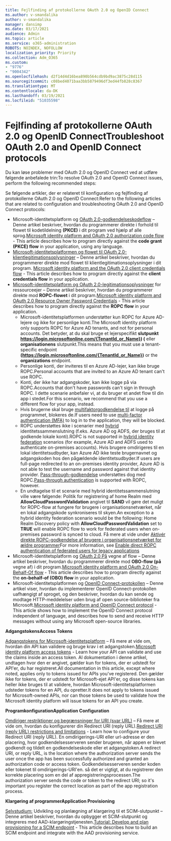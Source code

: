 ```yaml
---
title: Fejlfinding af protokollerne OAuth 2.0 og OpenID Connect
ms.author: v-smandalika
author: v-smandalika
manager: dansimp
ms.date: 03/17/2021
audience: Admin
ms.topic: article
ms.service: o365-administration
ROBOTS: NOINDEX, NOFOLLOW
localization_priority: Priority
ms.collection: Adm_O365
ms.custom:
- "9776"
- "9004342"
ms.openlocfilehash: d2f14d4d16bea890b564cdb9bd9ac3875c28d115
ms.sourcegitcommit: c08bed4071baa3bb5879496df3ed44fb828c8367
ms.translationtype: MT
ms.contentlocale: da-DK
ms.lasthandoff: 03/19/2021
ms.locfileid: "51035598"
---
```

# <a name="troubleshoot-oauth-20-and-openid-connect-protocols"></a><span data-ttu-id="1dcfa-102">Fejlfinding af protokollerne OAuth 2.0 og OpenID Connect</span><span class="sxs-lookup"><span data-stu-id="1dcfa-102">Troubleshoot OAuth 2.0 and OpenID Connect protocols</span></span>

<span data-ttu-id="1dcfa-103">Du kan løse problemer med OAuth 2.0 og OpenID Connect ved at udføre følgende anbefalede trin:</span><span class="sxs-lookup"><span data-stu-id="1dcfa-103">To resolve OAuth 2.0 and OpenID Connect issues, perform the following recommended steps:</span></span>

<span data-ttu-id="1dcfa-104">Se følgende artikler, der er relateret til konfiguration og fejlfinding af protokollerne OAuth 2.0 og OpenID Connect:</span><span class="sxs-lookup"><span data-stu-id="1dcfa-104">Refer to the following articles that are related to configuration and troubleshooting OAuth 2.0 and OpenID Connect protocols:</span></span>

- <span data-ttu-id="1dcfa-105">Microsoft-identitetsplatform og [OAuth 2.0-godkendelseskodeflow](https://docs.microsoft.com/azure/active-directory/develop/v2-oauth2-auth-code-flow) – Denne artikel beskriver, hvordan du programmerer direkte i forhold til flowet til kodetildelning **(PKCE)** i dit program ved hjælp af alle sprog.</span><span class="sxs-lookup"><span data-stu-id="1dcfa-105">[Microsoft identity platform and OAuth 2.0 authorization code flow](https://docs.microsoft.com/azure/active-directory/develop/v2-oauth2-auth-code-flow) - This article describes how to program directly against the **code grant (PKCE) flow** in your application, using any language.</span></span>
- <span data-ttu-id="1dcfa-106">[Microsoft-identitetsplatformen og flowet til OAuth 2.0-klientlegitimationsoplysninger](https://docs.microsoft.com/azure/active-directory/develop/v2-oauth2-client-creds-grant-flow) – Denne artikel beskriver, hvordan du programmerer direkte mod flowet til klientlegitimationsoplysninger i dit program. </span><span class="sxs-lookup"><span data-stu-id="1dcfa-106">[Microsoft identity platform and the OAuth 2.0 client credentials flow](https://docs.microsoft.com/azure/active-directory/develop/v2-oauth2-client-creds-grant-flow) - This article describes how to program directly against the **client credentials flow** in your application.</span></span>
- <span data-ttu-id="1dcfa-107">[Microsoft-identitetsplatform og OAuth 2.0-legitimationsoplysninger](https://docs.microsoft.com/azure/active-directory/develop/v2-oauth-ropc) for ressourceejer – Denne artikel beskriver, hvordan du programmerer direkte mod **ROPC-flowet** i dit program.</span><span class="sxs-lookup"><span data-stu-id="1dcfa-107">[Microsoft identity platform and OAuth 2.0 Resource Owner Password Credentials](https://docs.microsoft.com/azure/active-directory/develop/v2-oauth-ropc) - This article describes how to program directly against the **ROPC flow** in your application.</span></span>
    - <span data-ttu-id="1dcfa-108">Microsoft-identitetsplatformen understøtter kun ROPC for Azure AD-lejere og ikke for personlige konti.</span><span class="sxs-lookup"><span data-stu-id="1dcfa-108">The Microsoft identity platform only supports ROPC for Azure AD tenants, and not for personal accounts.</span></span> <span data-ttu-id="1dcfa-109">Det betyder, at du skal bruge et lejerspecifikt **slutpunkt https://login.microsoftonline.com/{TenantId_or_Name}) (** eller **organisationens** slutpunkt.</span><span class="sxs-lookup"><span data-stu-id="1dcfa-109">This means that you must use a tenant-specific endpoint **(https://login.microsoftonline.com/{TenantId_or_Name})** or the **organizations** endpoint.</span></span>
    - <span data-ttu-id="1dcfa-110">Personlige konti, der inviteres til en Azure AD-lejer, kan ikke bruge ROPC.</span><span class="sxs-lookup"><span data-stu-id="1dcfa-110">Personal accounts that are invited to an Azure AD tenant can't use ROPC.</span></span>
    - <span data-ttu-id="1dcfa-111">Konti, der ikke har adgangskoder, kan ikke logge på via ROPC.</span><span class="sxs-lookup"><span data-stu-id="1dcfa-111">Accounts that don't have passwords can't sign in through ROPC.</span></span> <span data-ttu-id="1dcfa-112">I dette scenarie anbefaler vi, at du bruger et andet flow til din app i stedet.</span><span class="sxs-lookup"><span data-stu-id="1dcfa-112">For this scenario, we recommend that you use a different flow for your app, instead.</span></span>
    - <span data-ttu-id="1dcfa-113">Hvis brugerne skal bruge [multifaktorgodkendelse til](https://docs.microsoft.com/azure/active-directory/authentication/concept-mfa-howitworks) at logge på programmet, blokeres de.</span><span class="sxs-lookup"><span data-stu-id="1dcfa-113">If users need to use [multi-factor authentication (MFA)](https://docs.microsoft.com/azure/active-directory/authentication/concept-mfa-howitworks) to log in to the application, they will be blocked.</span></span>
    - <span data-ttu-id="1dcfa-114">ROPC understøttes ikke i scenarier med [hybrid](https://docs.microsoft.com/azure/active-directory/hybrid/whatis-fed) identitetssammenslutning (f.eks. Azure AD og ADFS, der bruges til at godkende lokale konti).</span><span class="sxs-lookup"><span data-stu-id="1dcfa-114">ROPC is not supported in [hybrid identity federation](https://docs.microsoft.com/azure/active-directory/hybrid/whatis-fed) scenarios (for example, Azure AD and ADFS used to authenticate on-premises accounts).</span></span> <span data-ttu-id="1dcfa-115">Hvis brugere omdirigeres til en lokal identitetsudbyder, kan Azure AD ikke teste brugernavnet og adgangskoden hos den pågældende identitetsudbyder.</span><span class="sxs-lookup"><span data-stu-id="1dcfa-115">If users are full-page redirected to an on-premises identity provider, Azure AD is not able to test the username and password against that identity provider.</span></span> <span data-ttu-id="1dcfa-116">[Pass-through-godkendelse](https://docs.microsoft.com/azure/active-directory/hybrid/how-to-connect-pta) understøttes dog med ROPC.</span><span class="sxs-lookup"><span data-stu-id="1dcfa-116">[Pass-through authentication](https://docs.microsoft.com/azure/active-directory/hybrid/how-to-connect-pta) is supported with ROPC, however.</span></span>
    - <span data-ttu-id="1dcfa-117">En undtagelse til et scenarie med hybrid identitetssammenslutning ville være følgende: Politik for registrering af home Realm med **AllowCloudPasswordValidation** angivet til **SAND** vil gøre det muligt for ROPC-flow at fungere for brugere i organisationsnetværket, når en lokal adgangskode synkroniseres til skyen.</span><span class="sxs-lookup"><span data-stu-id="1dcfa-117">An exception to a hybrid identity federation scenario would be the following: Home Realm Discovery policy with **AllowCloudPasswordValidation** set to **TRUE** will enable ROPC flow to work for federated users when on-premises password is synced to cloud.</span></span> <span data-ttu-id="1dcfa-118">Få mere at vide under [Aktivér direkte ROPC-godkendelse af brugere i organisationsnetværket for ældre programmer](https://docs.microsoft.com/azure/active-directory/manage-apps/configure-authentication-for-federated-users-portal#enable-direct-ropc-authentication-of-federated-users-for-legacy-applications)</span><span class="sxs-lookup"><span data-stu-id="1dcfa-118">For more information, see [Enable direct ROPC authentication of federated users for legacy applications](https://docs.microsoft.com/azure/active-directory/manage-apps/configure-authentication-for-federated-users-portal#enable-direct-ropc-authentication-of-federated-users-for-legacy-applications)</span></span> 
- <span data-ttu-id="1dcfa-119">Microsoft-identitetsplatform og [OAuth 2.0 På](https://docs.microsoft.com/azure/active-directory/develop/v2-oauth2-on-behalf-of-flow) vegne af flow – Denne artikel beskriver, hvordan du programmerer direkte mod **OBO-flow (på** vegne af) i dit program.</span><span class="sxs-lookup"><span data-stu-id="1dcfa-119">[Microsoft identity platform and OAuth 2.0 On-Behalf-Of flow](https://docs.microsoft.com/azure/active-directory/develop/v2-oauth2-on-behalf-of-flow) - This article describes how to program directly against the **on-behalf-of (OBO) flow** in your application.</span></span>
- <span data-ttu-id="1dcfa-120">Microsoft-identitetsplatformen og [OpenID Connect-protokollen](https://docs.microsoft.com/azure/active-directory/develop/v2-protocols-oidc) – Denne artikel viser, hvordan du implementerer OpenID Connect-protokollen uafhængigt af sproget, og den beskriver, hvordan du kan sende og modtage HTTP-meddelelser uden brug af open source-biblioteker fra Microsoft.</span><span class="sxs-lookup"><span data-stu-id="1dcfa-120">[Microsoft identity platform and OpenID Connect protocol](https://docs.microsoft.com/azure/active-directory/develop/v2-protocols-oidc) - This article shows how to implement the OpenID Connect protocol independent of language, and describes how to send and receive HTTP messages without using any Microsoft open-source libraries.</span></span>

<span data-ttu-id="1dcfa-121">**Adgangstokens**</span><span class="sxs-lookup"><span data-stu-id="1dcfa-121">**Access Tokens**</span></span>

<span data-ttu-id="1dcfa-122">[Adgangstokens for Microsoft-identitetsplatform](https://docs.microsoft.com/azure/active-directory/develop/access-tokens) – Få mere at vide om, hvordan din API kan validere og bruge krav i et adgangstoken.</span><span class="sxs-lookup"><span data-stu-id="1dcfa-122">[Microsoft identity platform access tokens](https://docs.microsoft.com/azure/active-directory/develop/access-tokens) - Learn how your API can validate and use the claims inside an access token.</span></span> <span data-ttu-id="1dcfa-123">Al dokumentation i denne artikel, undtagen hvor den er angivet, gælder kun for tokens, der er udstedt for API'er, du har registreret.</span><span class="sxs-lookup"><span data-stu-id="1dcfa-123">All documentation in this article, except where noted, applies only to tokens issued for APIs you've registered.</span></span> <span data-ttu-id="1dcfa-124">Den gælder ikke for tokens, der er udstedt for Microsoft-ejet API'er, og disse tokens kan heller ikke bruges til at validere, hvordan Microsoft-identitetsplatformen udsteder tokens for en API, du opretter.</span><span class="sxs-lookup"><span data-stu-id="1dcfa-124">It does not apply to tokens issued for Microsoft-owned APIs, nor can those tokens be used to validate how the Microsoft identity platform will issue tokens for an API you create.</span></span>

<span data-ttu-id="1dcfa-125">**Programkonfiguration**</span><span class="sxs-lookup"><span data-stu-id="1dcfa-125">**Application Configuration**</span></span>

<span data-ttu-id="1dcfa-126">[Omdiriger restriktioner og begrænsninger for URI (svar URL)](https://docs.microsoft.com/azure/active-directory/develop/reply-url) – Få mere at vide om, hvordan du konfigurerer din Redirect URI (reply URL).</span><span class="sxs-lookup"><span data-stu-id="1dcfa-126">[Redirect URI (reply URL) restrictions and limitations](https://docs.microsoft.com/azure/active-directory/develop/reply-url) - Learn how to configure your Redirect URI (reply URL).</span></span> <span data-ttu-id="1dcfa-127">En omdirigerings-URI eller url-adresse er den placering, hvor godkendelsesserveren sender brugeren, når appen er blevet godkendt og tildelt en godkendelseskode eller et adgangstoken.</span><span class="sxs-lookup"><span data-stu-id="1dcfa-127">A redirect URI, or reply URL, is the location where the authorization server sends the user once the app has been successfully authorized and granted an authorization code or access token.</span></span> <span data-ttu-id="1dcfa-128">Godkendelsesserveren sender koden eller tokenet til omdirigerings-URI'en. så det er vigtigt, at du registrerer den korrekte placering som en del af appregistreringsprocessen.</span><span class="sxs-lookup"><span data-stu-id="1dcfa-128">The authorization server sends the code or token to the redirect URI; so it's important you register the correct location as part of the app registration process.</span></span>

<span data-ttu-id="1dcfa-129">**Klargøring af programmer**</span><span class="sxs-lookup"><span data-stu-id="1dcfa-129">**Application Provisioning**</span></span>

<span data-ttu-id="1dcfa-130">[Selvstudium:](https://docs.microsoft.com/azure/active-directory/app-provisioning/use-scim-to-provision-users-and-groups) Udvikling og planlægning af klargøring til et SCIM-slutpunkt – Denne artikel beskriver, hvordan du opbygger et SCIM-slutpunkt og integreres med AAD-klargøringstjenesten.</span><span class="sxs-lookup"><span data-stu-id="1dcfa-130">[Tutorial: Develop and plan provisioning for a SCIM endpoint](https://docs.microsoft.com/azure/active-directory/app-provisioning/use-scim-to-provision-users-and-groups) - This article describes how to build an SCIM endpoint and integrate with the AAD provisioning service.</span></span>


